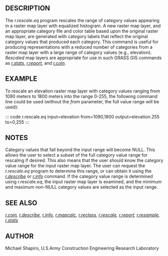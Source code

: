 ## DESCRIPTION

The *r.rescale.eq* program rescales the range of category values
appearing in a raster map layer with equalized histogram. A new raster
map layer, and an appropriate category file and color table based upon
the original raster map layer, are generated with category labels that
reflect the original category values that produced each category. This
command is useful for producing representations with a reduced number of
categories from a raster map layer with a large range of category values
(e.g., elevation). *Rescaled* map layers are appropriate for use in such
GRASS GIS commands as *[r.stats](r.stats.html)*,
*[r.report](r.report.html)*, and *[r.coin](r.coin.html)*.

## EXAMPLE

To rescale an elevation raster map layer with category values ranging
from 1090 meters to 1800 meters into the range 0-255, the following
command line could be used (without the *from* parameter, the full value
range will be used):

::: code
    r.rescale.eq input=elevation from=1090,1800 output=elevation.255 to=0,255
:::

## NOTES

Category values that fall beyond the input range will become NULL. This
allows the user to select a subset of the full category value range for
rescaling if desired. This also means that the user should know the
category value range for the input raster map layer. The user can
request the *r.rescale.eq* program to determine this range, or can
obtain it using the *[r.describe](r.describe.html)* or
*[r.info](r.info.html)* command. If the category value range is
determined using *r.rescale.eq*, the input raster map layer is examined,
and the minimum and maximum non-NULL category values are selected as the
input range.

## SEE ALSO

*[r.coin](r.coin.html), [r.describe](r.describe.html),
[r.info](r.info.html), [r.mapcalc](r.mapcalc.html),
[r.reclass](r.reclass.html), [r.rescale](r.rescale.html),
[r.report](r.report.html), [r.resample](r.resample.html),
[r.stats](r.stats.html)*

## AUTHOR

Michael Shapiro, U.S.Army Construction Engineering Research Laboratory
